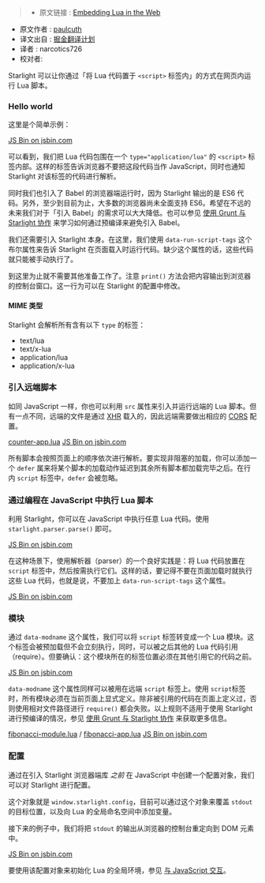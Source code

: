 >* 原文链接 : [Embedding Lua in the Web](http://starlight.paulcuth.me.uk/docs/embedding-lua-in-the-web)
* 原文作者 : [paulcuth](https://github.com/paulcuth)
* 译文出自 : [掘金翻译计划](https://github.com/xitu/gold-miner)
* 译者 : narcotics726
* 校对者:


Starlight 可以让你通过「将 Lua 代码置于 `<script>` 标签内」的方式在网页内运行 Lua 脚本。

### Hello world

这里是个简单示例：

[JS Bin on jsbin.com](http://jsbin.com/rovibad/embed?html,console)

可以看到，我们把 Lua 代码包围在一个 `type="application/lua"` 的 `<script>` 标签内部。这样的标签告诉浏览器不要把这段代码当作 JavaScript，同时也通知 Starlight 对该标签的代码进行解析。

同时我们也引入了 Babel 的浏览器端运行时，因为 Starlight 输出的是 ES6 代码。另外，至少到目前为止，大多数的浏览器尚未全面支持 ES6。希望在不远的未来我们对于「引入 Babel」的需求可以大大降低。也可以参见 [使用 Grunt 与 Starlight 协作](http://starlight.paulcuth.me.uk/docs/using-starlight-with-grunt) 来学习如何通过预编译来避免引入 Babel。

我们还需要引入 Starlight 本身。在这里，我们使用 `data-run-script-tags` 这个布尔属性来告诉 Starlight 在页面载入时运行代码。缺少这个属性的话，这些代码就只能被手动执行了。

到这里为止就不需要其他准备工作了。注意 `print()` 方法会把内容输出到浏览器的控制台窗口。这一行为可以在 Starlight 的配置中修改。

#### MIME  类型

Starlight 会解析所有含有以下 `type` 的标签：

*   text/lua
*   text/x-lua
*   application/lua
*   application/x-lua

### 引入远端脚本

如同 JavaScript 一样，你也可以利用 `src` 属性来引入并运行远端的 Lua 脚本。但有一点不同，远端的文件是通过 [<attr title="XMLHttpRequest">XHR</attr>](https://developer.mozilla.org/en-US/docs/Web/API/XMLHttpRequest) 载入的，因此远端需要做出相应的 [<attr title="Cross-Origin Resource Sharing">CORS</attr>](https://developer.mozilla.org/en-US/docs/Web/HTTP/Access_control_CORS) 配置。

[counter-app.lua](http://paulcuth.me.uk/starlight/lua/counter-app.lua) [JS Bin on jsbin.com](http://jsbin.com/mohoci/embed?html,output)

所有脚本会按照页面上的顺序依次进行解析。要实现非阻塞的加载，你可以添加一个 `defer` 属来将某个脚本的加载动作延迟到其余所有脚本都加载完毕之后。在行内 `script` 标签中，`defer` 会被忽略。

### 通过编程在 JavaScript 中执行 Lua 脚本

利用 Starlight，你可以在 JavaScript 中执行任意 Lua 代码。使用 `starlight.parser.parse()` 即可。

[JS Bin on jsbin.com](http://jsbin.com/rutoni/embed?html,console,output)

在这种场景下，使用解析器（parser）的一个良好实践是：将 Lua 代码放置在 `script` 标签中，然后按需执行它们。这样的话，要记得不要在页面加载时就执行这些 Lua 代码，也就是说，不要加上 `data-run-script-tags` 这个属性。

[JS Bin on jsbin.com](http://jsbin.com/coheya/embed?html,console,output)

### 模块

通过 `data-modname` 这个属性，我们可以将 `script` 标签转变成一个 Lua 模块。这个标签会被预加载但不会立刻执行，同时，可以被之后其他的 Lua 代码引用（require）。但要确认：这个模块所在的标签位置必须在其他引用它的代码之前。

[JS Bin on jsbin.com](http://jsbin.com/gadequp/embed?html,console)

`data-modname` 这个属性同样可以被用在远端 `script` 标签上。使用 `script`标签时，所有模块必须在当前页面上显式定义。除非被引用的代码在页面上定义过，否则使用相对文件路径进行 `require()` 都会失败。以上规则不适用于使用 Starlight 进行预编译的情况，参见 [使用 Grunt 与 Starlight 协作](http://starlight.paulcuth.me.uk/docs/using-starlight-with-grunt) 来获取更多信息。

[fibonacci-module.lua](http://paulcuth.me.uk/starlight/lua/fibonacci-module.lua) / [fibonacci-app.lua](http://paulcuth.me.uk/starlight/lua/fibonacci-app.lua) [JS Bin on jsbin.com](http://jsbin.com/xumoka/embed?html,output)

### 配置

通过在引入 Starlight 浏览器端库 _之前_ 在 JavaScript 中创建一个配置对象，我们可以对 Starlight 进行配置。

这个对象就是 `window.starlight.config`，目前可以通过这个对象来覆盖 `stdout` 的目标位置，以及向 Lua 的全局命名空间中添加变量。

接下来的例子中，我们将把 `stdout` 的输出从浏览器的控制台重定向到 DOM 元素中。

[JS Bin on jsbin.com](http://jsbin.com/silezu/embed?html,output)

要使用该配置对象来初始化 Lua 的全局环境，参见 [与 JavaScript 交互](http://starlight.paulcuth.me.uk/docs/interacting-with-javascript)。